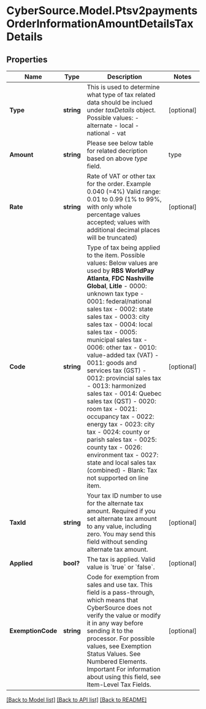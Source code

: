 # CyberSource.Model.Ptsv2paymentsOrderInformationAmountDetailsTaxDetails
## Properties

Name | Type | Description | Notes
------------ | ------------- | ------------- | -------------
**Type** | **string** | This is used to determine what type of tax related data should be inclued under _taxDetails_ object.  Possible values:  - alternate  - local  - national  - vat  | [optional] 
**Amount** | **string** | Please see below table for related decription based on above _type_ field.  | type      | type description | |- -- -- -- -- --|- -- -- -- -- -- -- -- -- -- -| | alternate | Total amount of alternate tax for the order. | | local     | Sales tax for the order. | | national  | National tax for the order. | | vat       | Total amount of VAT or other tax included in the order. | | other     | Other tax. |  | [optional] 
**Rate** | **string** | Rate of VAT or other tax for the order.  Example 0.040 (&#x3D;4%)  Valid range: 0.01 to 0.99 (1% to 99%, with only whole percentage values accepted; values with additional decimal places will be truncated)  | [optional] 
**Code** | **string** | Type of tax being applied to the item. Possible values:  Below values are used by **RBS WorldPay Atlanta**, **FDC Nashville Global**, **Litle**   - 0000: unknown tax type  - 0001: federal/national sales tax  - 0002: state sales tax  - 0003: city sales tax  - 0004: local sales tax  - 0005: municipal sales tax  - 0006: other tax  - 0010: value-added tax (VAT)  - 0011: goods and services tax (GST)  - 0012: provincial sales tax  - 0013: harmonized sales tax  - 0014: Quebec sales tax (QST)  - 0020: room tax  - 0021: occupancy tax  - 0022: energy tax  - 0023: city tax  - 0024: county or parish sales tax  - 0025: county tax  - 0026: environment tax  - 0027: state and local sales tax (combined)  - Blank: Tax not supported on line item.  | [optional] 
**TaxId** | **string** | Your tax ID number to use for the alternate tax amount. Required if you set alternate tax amount to any value, including zero. You may send this field without sending alternate tax amount.  | [optional] 
**Applied** | **bool?** | The tax is applied. Valid value is &#x60;true&#x60; or &#x60;false&#x60;. | [optional] 
**ExemptionCode** | **string** | Code for exemption from sales and use tax. This field is a pass-through, which means that CyberSource does not verify the value or modify it in any way before sending it to the processor.  For possible values, see Exemption Status Values. See Numbered Elements.  Important For information about using this field, see Item-Level Tax Fields.  | [optional] 

[[Back to Model list]](../README.md#documentation-for-models) [[Back to API list]](../README.md#documentation-for-api-endpoints) [[Back to README]](../README.md)

